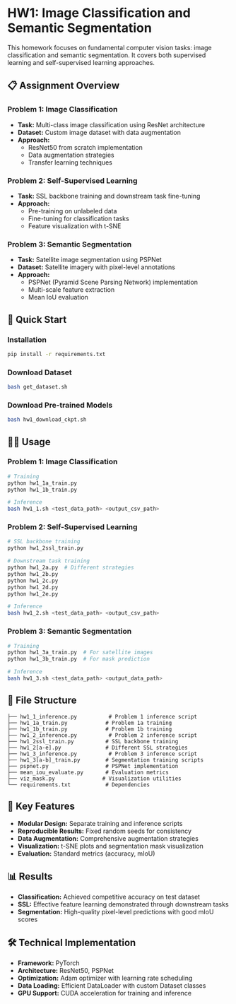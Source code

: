 # HW1: Image Classification and Semantic Segmentation

This homework focuses on fundamental computer vision tasks: image classification and semantic segmentation. It covers both supervised learning and self-supervised learning approaches.

## 📋 Assignment Overview

### Problem 1: Image Classification
- **Task:** Multi-class image classification using ResNet architecture
- **Dataset:** Custom image dataset with data augmentation
- **Approach:** 
  - ResNet50 from scratch implementation
  - Data augmentation strategies
  - Transfer learning techniques

### Problem 2: Self-Supervised Learning
- **Task:** SSL backbone training and downstream task fine-tuning
- **Approach:**
  - Pre-training on unlabeled data
  - Fine-tuning for classification tasks
  - Feature visualization with t-SNE

### Problem 3: Semantic Segmentation
- **Task:** Satellite image segmentation using PSPNet
- **Dataset:** Satellite imagery with pixel-level annotations
- **Approach:**
  - PSPNet (Pyramid Scene Parsing Network) implementation
  - Multi-scale feature extraction
  - Mean IoU evaluation

## 🚀 Quick Start

### Installation
```bash
pip install -r requirements.txt
```

### Download Dataset
```bash
bash get_dataset.sh
```

### Download Pre-trained Models
```bash
bash hw1_download_ckpt.sh
```

## 🏃‍♂️ Usage

### Problem 1: Image Classification
```bash
# Training
python hw1_1a_train.py
python hw1_1b_train.py

# Inference
bash hw1_1.sh <test_data_path> <output_csv_path>
```

### Problem 2: Self-Supervised Learning
```bash
# SSL backbone training
python hw1_2ssl_train.py

# Downstream task training
python hw1_2a.py  # Different strategies
python hw1_2b.py
python hw1_2c.py
python hw1_2d.py
python hw1_2e.py

# Inference
bash hw1_2.sh <test_data_path> <output_csv_path>
```

### Problem 3: Semantic Segmentation
```bash
# Training
python hw1_3a_train.py  # For satellite images
python hw1_3b_train.py  # For mask prediction

# Inference
bash hw1_3.sh <test_data_path> <output_data_path>
```

## 📁 File Structure

```
├── hw1_1_inference.py          # Problem 1 inference script
├── hw1_1a_train.py            # Problem 1a training
├── hw1_1b_train.py            # Problem 1b training
├── hw1_2_inference.py          # Problem 2 inference script
├── hw1_2ssl_train.py          # SSL backbone training
├── hw1_2[a-e].py              # Different SSL strategies
├── hw1_3_inference.py          # Problem 3 inference script
├── hw1_3[a-b]_train.py        # Segmentation training scripts
├── pspnet.py                  # PSPNet implementation
├── mean_iou_evaluate.py       # Evaluation metrics
├── viz_mask.py               # Visualization utilities
└── requirements.txt           # Dependencies
```

## 🔧 Key Features

- **Modular Design:** Separate training and inference scripts
- **Reproducible Results:** Fixed random seeds for consistency
- **Data Augmentation:** Comprehensive augmentation strategies
- **Visualization:** t-SNE plots and segmentation mask visualization
- **Evaluation:** Standard metrics (accuracy, mIoU)

## 📊 Results

- **Classification:** Achieved competitive accuracy on test dataset
- **SSL:** Effective feature learning demonstrated through downstream tasks
- **Segmentation:** High-quality pixel-level predictions with good mIoU scores

## 🛠️ Technical Implementation

- **Framework:** PyTorch
- **Architecture:** ResNet50, PSPNet
- **Optimization:** Adam optimizer with learning rate scheduling
- **Data Loading:** Efficient DataLoader with custom Dataset classes
- **GPU Support:** CUDA acceleration for training and inference
